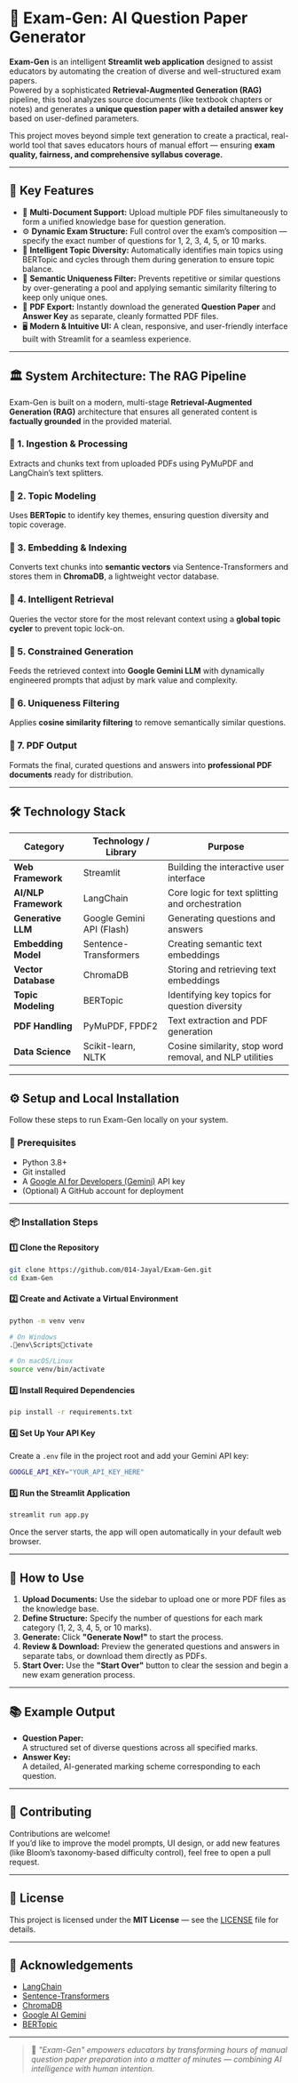 # 📝 Exam-Gen: AI Question Paper Generator

**Exam-Gen** is an intelligent **Streamlit web application** designed to assist educators by automating the creation of diverse and well-structured exam papers.  
Powered by a sophisticated **Retrieval-Augmented Generation (RAG)** pipeline, this tool analyzes source documents (like textbook chapters or notes) and generates a **unique question paper with a detailed answer key** based on user-defined parameters.

This project moves beyond simple text generation to create a practical, real-world tool that saves educators hours of manual effort — ensuring **exam quality, fairness, and comprehensive syllabus coverage.**

---

## 🚀 Key Features

- 🧩 **Multi-Document Support:** Upload multiple PDF files simultaneously to form a unified knowledge base for question generation.  
- ⚙️ **Dynamic Exam Structure:** Full control over the exam’s composition — specify the exact number of questions for 1, 2, 3, 4, 5, or 10 marks.  
- 🧠 **Intelligent Topic Diversity:** Automatically identifies main topics using BERTopic and cycles through them during generation to ensure topic balance.  
- 🔁 **Semantic Uniqueness Filter:** Prevents repetitive or similar questions by over-generating a pool and applying semantic similarity filtering to keep only unique ones.  
- 📄 **PDF Export:** Instantly download the generated **Question Paper** and **Answer Key** as separate, cleanly formatted PDF files.  
- 🖥️ **Modern & Intuitive UI:** A clean, responsive, and user-friendly interface built with Streamlit for a seamless experience.  

---

## 🏛️ System Architecture: The RAG Pipeline

Exam-Gen is built on a modern, multi-stage **Retrieval-Augmented Generation (RAG)** architecture that ensures all generated content is **factually grounded** in the provided material.

### 🔹 1. Ingestion & Processing
Extracts and chunks text from uploaded PDFs using PyMuPDF and LangChain’s text splitters.

### 🔹 2. Topic Modeling
Uses **BERTopic** to identify key themes, ensuring question diversity and topic coverage.

### 🔹 3. Embedding & Indexing
Converts text chunks into **semantic vectors** via Sentence-Transformers and stores them in **ChromaDB**, a lightweight vector database.

### 🔹 4. Intelligent Retrieval
Queries the vector store for the most relevant context using a **global topic cycler** to prevent topic lock-on.

### 🔹 5. Constrained Generation
Feeds the retrieved context into **Google Gemini LLM** with dynamically engineered prompts that adjust by mark value and complexity.

### 🔹 6. Uniqueness Filtering
Applies **cosine similarity filtering** to remove semantically similar questions.

### 🔹 7. PDF Output
Formats the final, curated questions and answers into **professional PDF documents** ready for distribution.

---

## 🛠️ Technology Stack

| Category | Technology / Library | Purpose |
|-----------|----------------------|----------|
| **Web Framework** | Streamlit | Building the interactive user interface |
| **AI/NLP Framework** | LangChain | Core logic for text splitting and orchestration |
| **Generative LLM** | Google Gemini API (Flash) | Generating questions and answers |
| **Embedding Model** | Sentence-Transformers | Creating semantic text embeddings |
| **Vector Database** | ChromaDB | Storing and retrieving text embeddings |
| **Topic Modeling** | BERTopic | Identifying key topics for question diversity |
| **PDF Handling** | PyMuPDF, FPDF2 | Text extraction and PDF generation |
| **Data Science** | Scikit-learn, NLTK | Cosine similarity, stop word removal, and NLP utilities |

---

## ⚙️ Setup and Local Installation

Follow these steps to run Exam-Gen locally on your system.

### 🧰 Prerequisites
- Python 3.8+
- Git installed
- A [Google AI for Developers (Gemini)](https://ai.google.dev) API key
- (Optional) A GitHub account for deployment

---

### 📦 Installation Steps

#### 1️⃣ Clone the Repository
```bash
git clone https://github.com/014-Jayal/Exam-Gen.git
cd Exam-Gen
```

#### 2️⃣ Create and Activate a Virtual Environment
```bash
python -m venv venv

# On Windows
.env\Scriptsctivate

# On macOS/Linux
source venv/bin/activate
```

#### 3️⃣ Install Required Dependencies
```bash
pip install -r requirements.txt
```

#### 4️⃣ Set Up Your API Key
Create a `.env` file in the project root and add your Gemini API key:
```bash
GOOGLE_API_KEY="YOUR_API_KEY_HERE"
```

#### 5️⃣ Run the Streamlit Application
```bash
streamlit run app.py
```

Once the server starts, the app will open automatically in your default web browser.

---

## 📖 How to Use

1. **Upload Documents:** Use the sidebar to upload one or more PDF files as the knowledge base.  
2. **Define Structure:** Specify the number of questions for each mark category (1, 2, 3, 4, 5, or 10 marks).  
3. **Generate:** Click **"Generate Now!"** to start the process.  
4. **Review & Download:** Preview the generated questions and answers in separate tabs, or download them directly as PDFs.  
5. **Start Over:** Use the **"Start Over"** button to clear the session and begin a new exam generation process.

---

## 📚 Example Output

- **Question Paper:**  
  A structured set of diverse questions across all specified marks.  
- **Answer Key:**  
  A detailed, AI-generated marking scheme corresponding to each question.

---

## 🤝 Contributing

Contributions are welcome!  
If you’d like to improve the model prompts, UI design, or add new features (like Bloom’s taxonomy-based difficulty control), feel free to open a pull request.

---

## 🧾 License

This project is licensed under the **MIT License** — see the [LICENSE](LICENSE) file for details.

---

## 🌟 Acknowledgements

- [LangChain](https://github.com/hwchase17/langchain)
- [Sentence-Transformers](https://www.sbert.net/)
- [ChromaDB](https://docs.trychroma.com/)
- [Google AI Gemini](https://ai.google.dev)
- [BERTopic](https://maartengr.github.io/BERTopic/)

---

> 🧠 *"Exam-Gen" empowers educators by transforming hours of manual question paper preparation into a matter of minutes — combining AI intelligence with human intention.*
